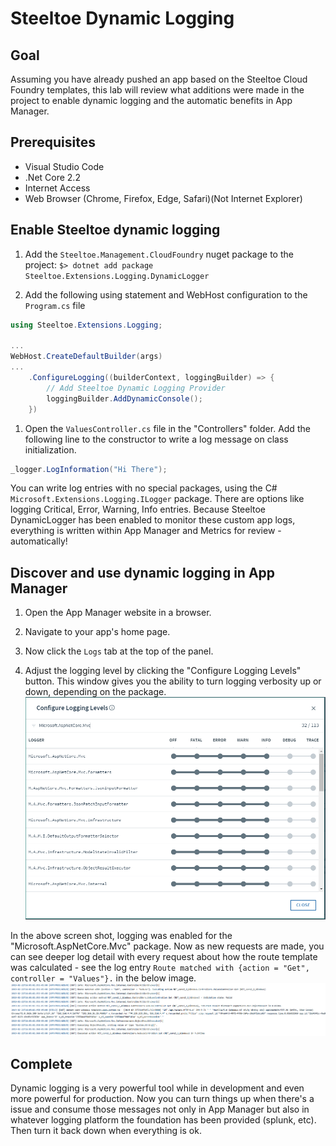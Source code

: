 # Steeltoe Dynamic Logging

## Goal

Assuming you have already pushed an app based on the Steeltoe Cloud Foundry templates, this lab will review what additions were made in the project to enable dynamic logging and the automatic benefits in App Manager.

## Prerequisites

- Visual Studio Code
- .Net Core 2.2
- Internet Access
- Web Browser (Chrome, Firefox, Edge, Safari)(Not Internet Explorer)

## Enable Steeltoe dynamic logging

1. Add the `Steeltoe.Management.CloudFoundry` nuget package to the project: `$> dotnet add package Steeltoe.Extensions.Logging.DynamicLogger`

1. Add the following using statement and WebHost configuration to the `Program.cs` file
```cs
using Steeltoe.Extensions.Logging;

...
WebHost.CreateDefaultBuilder(args)
...
    .ConfigureLogging((builderContext, loggingBuilder) => {
        // Add Steeltoe Dynamic Logging Provider
        loggingBuilder.AddDynamicConsole();
    })
```

1. Open the `ValuesController.cs` file in the "Controllers" folder. Add the following line to the constructor to write a log message on class initialization.
  ```cs
  _logger.LogInformation("Hi There");
  ```

  You can write log entries with no special packages, using the C# `Microsoft.Extensions.Logging.ILogger` package. There are options like logging Critical, Error, Warning, Info entries. Because Steeltoe DynamicLogger has been enabled to monitor these custom app logs, everything is written within App Manager and Metrics for review - automatically!

## Discover and use dynamic logging in App Manager

1. Open the App Manager website in a browser.

1. Navigate to your app's home page.

1. Now click the `Logs` tab at the top of the panel.

1. Adjust the logging level by clicking the "Configure Logging Levels" button. This window gives you the ability to turn logging verbosity up or down, depending on the package.
  ![App Logging Levels](a_logging_levels.PNG)

  In the above screen shot, logging was enabled for the "Microsoft.AspNetCore.Mvc" package. Now as new requests are made, you can see deeper log detail with every request about how the route template was calculated - see the log entry `Route matched with {action = "Get", controller = "Values"}.` in the below image.
  ![App Log](a_mvc_log.PNG)

## Complete

Dynamic logging is a very powerful tool while in development and even more powerful for production. Now you can turn things up when there's a issue and consume those messages not only in App Manager but also in whatever logging platform the foundation has been provided (splunk, etc). Then turn it back down when everything is ok.
